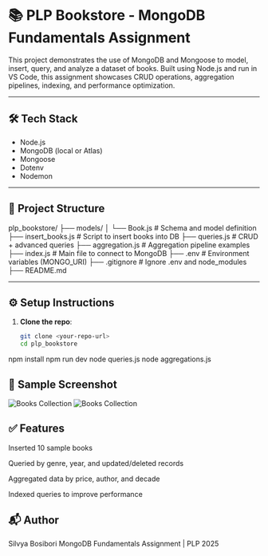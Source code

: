 # 📚 PLP Bookstore - MongoDB Fundamentals Assignment

This project demonstrates the use of MongoDB and Mongoose to model, insert, query, and analyze a dataset of books. Built using Node.js and run in VS Code, this assignment showcases CRUD operations, aggregation pipelines, indexing, and performance optimization.

---

## 🛠️ Tech Stack
- Node.js
- MongoDB (local or Atlas)
- Mongoose
- Dotenv
- Nodemon

---

## 📁 Project Structure
plp_bookstore/
├── models/
│ └── Book.js # Schema and model definition
├── insert_books.js # Script to insert books into DB
├── queries.js # CRUD + advanced queries
├── aggregation.js # Aggregation pipeline examples
├── index.js # Main file to connect to MongoDB
├── .env # Environment variables (MONGO_URI)
├── .gitignore # Ignore .env and node_modules
├── README.md

---

## ⚙️ Setup Instructions

1. **Clone the repo**:
   ```bash
   git clone <your-repo-url>
   cd plp_bookstore
npm install
npm run dev
node queries.js
node aggregations.js



##   📸 Sample Screenshot

![Books Collection](./screenshots/books.png)
![Books Collection](./screenshots/RUD.png)

## ✅ Features
Inserted 10 sample books

Queried by genre, year, and updated/deleted records

Aggregated data by price, author, and decade

Indexed queries to improve performance

## 📬 Author
Silvya Bosibori
MongoDB Fundamentals Assignment | PLP 2025